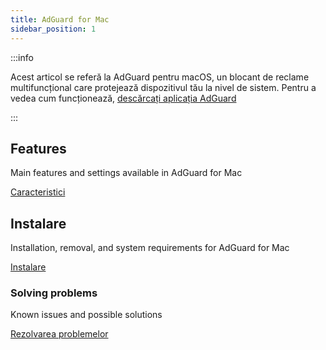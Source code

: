 ```yaml
---
title: AdGuard for Mac
sidebar_position: 1
---
```


:::info

Acest articol se referă la AdGuard pentru macOS, un blocant de reclame multifuncțional care protejează dispozitivul tău la nivel de sistem. Pentru a vedea cum funcționează, [descărcați aplicația AdGuard](https://agrd.io/download-kb-adblock)

:::

## Features

Main features and settings available in AdGuard for Mac

[Caracteristici](/adguard-for-mac/features/features.md)

## Instalare

Installation, removal, and system requirements for AdGuard for Mac

[Instalare](/adguard-for-mac/installation.md)

### Solving problems

Known issues and possible solutions

[Rezolvarea problemelor](/adguard-for-mac/solving-problems/solving-problems.md)

